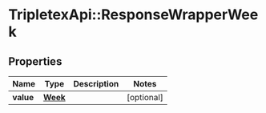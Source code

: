 # TripletexApi::ResponseWrapperWeek

## Properties
Name | Type | Description | Notes
------------ | ------------- | ------------- | -------------
**value** | [**Week**](Week.md) |  | [optional] 


